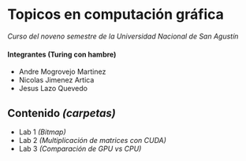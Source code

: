 # Topicos en computación gráfica

_Curso del noveno semestre de la Universidad Nacional de San Agustín_

#### Integrantes (Turing con hambre)

- Andre Mogrovejo Martinez
- Nicolas Jimenez Artica
- Jesus Lazo Quevedo

## Contenido _(carpetas)_ 

* Lab 1 _(Bitmap)_
* Lab 2 _(Multiplicación de matrices con CUDA)_
* Lab 3 _(Comparación de GPU vs CPU)_
